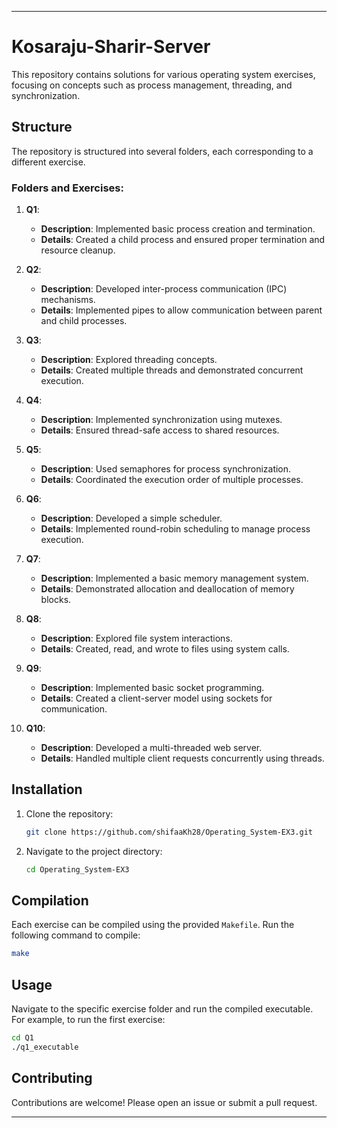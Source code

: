 
---

# Kosaraju-Sharir-Server 

This repository contains solutions for various operating system exercises, focusing on concepts such as process management, threading, and synchronization.

## Structure

The repository is structured into several folders, each corresponding to a different exercise.

### Folders and Exercises:

1. **Q1**:
   - **Description**: Implemented basic process creation and termination.
   - **Details**: Created a child process and ensured proper termination and resource cleanup.

2. **Q2**:
   - **Description**: Developed inter-process communication (IPC) mechanisms.
   - **Details**: Implemented pipes to allow communication between parent and child processes.

3. **Q3**:
   - **Description**: Explored threading concepts.
   - **Details**: Created multiple threads and demonstrated concurrent execution.

4. **Q4**:
   - **Description**: Implemented synchronization using mutexes.
   - **Details**: Ensured thread-safe access to shared resources.

5. **Q5**:
   - **Description**: Used semaphores for process synchronization.
   - **Details**: Coordinated the execution order of multiple processes.

6. **Q6**:
   - **Description**: Developed a simple scheduler.
   - **Details**: Implemented round-robin scheduling to manage process execution.

7. **Q7**:
   - **Description**: Implemented a basic memory management system.
   - **Details**: Demonstrated allocation and deallocation of memory blocks.

8. **Q8**:
   - **Description**: Explored file system interactions.
   - **Details**: Created, read, and wrote to files using system calls.

9. **Q9**:
   - **Description**: Implemented basic socket programming.
   - **Details**: Created a client-server model using sockets for communication.

10. **Q10**:
    - **Description**: Developed a multi-threaded web server.
    - **Details**: Handled multiple client requests concurrently using threads.

## Installation

1. Clone the repository:
    ```bash
    git clone https://github.com/shifaaKh28/Operating_System-EX3.git
    ```
2. Navigate to the project directory:
    ```bash
    cd Operating_System-EX3
    ```

## Compilation

Each exercise can be compiled using the provided `Makefile`. Run the following command to compile:
```bash
make
```

## Usage

Navigate to the specific exercise folder and run the compiled executable. For example, to run the first exercise:
```bash
cd Q1
./q1_executable
```

## Contributing

Contributions are welcome! Please open an issue or submit a pull request.

---
